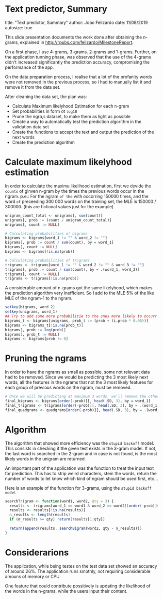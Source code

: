 Text predictor, Summary
========================================================
title: "Text predictor, Summary"
author: Joao Felizardo
date: 11/08/2019
autosize: true

This slide presentation documents the work done after obtaining the n-grams, explained in <http://rpubs.com/felizardo/MilestoneReport>.

On a first phase, I use 4-grams, 3-grams. 2-grams and 1-grams. Further, on the application tunning phase, was observed that the use of the 4-grams didn't increased significantly the prediction accuracy, compromising the performance of the app.

On the data preparation process, I realise that a lot of the profanity words were not removed in the previous process, so I had to manually list it and remove it from the data set.

After cleaning the data set, the plan was:

- Calculate Maximum likelyhood Estimation for each n-gram
- Set probabilities in form ot `log10`
- Prune the ngra,s dataset, to make them as light as possible
- Create a way to automatically test the prediction algorithm in the validation data set
- Create the functions to accept the text and output the prediction of the next words
- Create the prediction algorithm

Calculate maximum likelyhood estimation
========================================================
In order to calculate the maximu likelihood estimation, first we devide the `counts` of ginven n-gram by the times the previous words occur in the ngram. p.e.: For the ngram `of the` with occorring 150000 times, and the word `of` preceeding 300 000 words on the training set, the MLE is 150000 / 300000. (this are fictional values just for the example)


```r
unigram_count_total <- unigrams[, sum(count)]
unigrams[, prob := (count / unigram_count_total)]
unigrams[, count := NULL]

# Calculating probabilities of bigrams
bigrams <- bigrams[word_1 != "" & word_2 != ""]
bigrams[, prob := count / sum(count), by = word_1]
bigrams[, count := NULL]
bigrams <- bigrams[!is.na(prob)]

# Calculating probabilities of trigrams
trigrams <- trigrams[word_1 != "" & word_2 != "" & word_3 != ""]
trigrams[, prob := count / sum(count), by = .(word_1, word_2)]
trigrams[, count := NULL]
trigrams <- trigrams[!is.na(prob)]
```

A considerable amount of n-grams got the same likelyhood, which makes the prediction algorithm very inefficient. So I add to the MLE 5% of the like MLE of the ngram-1 to the ngram.

```r
setkey(bigrams, word_2)
setkey(unigrams, word_1)
## Try to add some more probabilitie to the ones more likely to occurr to distinguish from the less likely
bigrams_t <- bigrams[unigrams, prob_t := (prob + (i.prob * 0.05))]
bigrams <- bigrams_t[!is.na(prob_t)]
bigrams[, prob := log(prob)]
bigrams[, prob_t := NULL]
bigrams <- bigrams[prob != 0]
```

Pruning the ngrams
========================================================

In order to have the ngrams as small as possible, some not relevant data had to be removed. Since we would be predicting the 3 most likely next words, all the features in the ngrams that not the 3 most likely features for each group of previous words on the ngram, must be removed.

```r
# Once we will be predicting at maximum 3 words, we'll remove the other less likely ngrmas
final_bigrams <- bigrams[order(-prob)][, head(.SD, 3), by = word_1]
final_trigrams <- trigrams[order(-prob)][, head(.SD, 3), by = .(word_1, word_2)]
final_quadgrams <- quadgrams[order(-prob)][, head(.SD, 3), by = .(word_1, word_2, word_3)]
```

Algorithm
========================================================

The algorithm that showed more efficiency was the `stupid backoff` model. This consists in checking if the given test exists in the 3-gram model. If not, the last word is searched in the 2-gram and in case is not found, is the most likely words in the unigram are returned. 

An important part of the application was the function to treat the input text for prediction. This has to strip weird characters, stem the words, return the number of words to let know which kind of ngram should be used first, etc...

Here is an example of the function for 3-grams, using the `stupid backoff model`

```r
searchTrigram <- function(word1, word2, qty = 3) {
  results <- trigrams[word_1 == word1 & word_2 == word2][order(-prob)]$word_3
  results <- results[!is.na(results)]
  n_results <- length(results)
  if (n_results >= qty) return(results[1:qty])
  
  return(append(results, searchBigram(word2, qty - n_results)))
}
```

Considerarions
========================================================

The application, while being testes on the test data set showed an accuracy of around 26%. The application runs smothly, not requiring considerable amouns of memory or CPU.

One feature that could contribute possitively is updating the likelihood of the words in the n-grams, while the users input their content.
